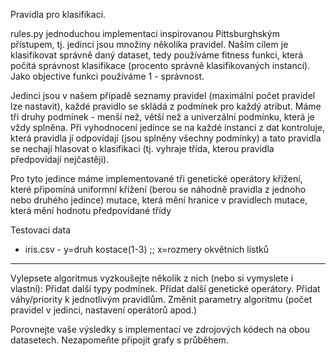 Pravidla pro klasifikaci. 

rules.py
jednoduchou implementaci inspirovanou Pittsburghským přístupem,
tj. jedinci jsou množiny několika pravidel. 
Naším cílem je klasifikovat správně daný dataset,
tedy používáme fitness funkci,
která počítá správnost klasifikace (procento správně klasifikovaných instancí).
Jako objective funkci používáme 1 - správnost.

Jedinci jsou v našem případě seznamy pravidel (maximální počet pravidel lze nastavit),
každé pravidlo se skládá z podmínek pro každý atribut.
Máme tři druhy podmínek - menší než, větší než a univerzální podmínku, která je vždy splněna.
Při vyhodnocení jedince se na každé instanci z dat kontroluje,
která pravidla jí odpovídají (jsou splněny všechny podmínky)
a tato pravidla se nechají hlasovat o klasifikaci (tj. vyhraje třída, kterou pravidla předpovídají nejčastěji).

Pro tyto jedince máme implementované tři genetické operátory
    křížení, které připomíná uniformní křížení (berou se náhodně pravidla z jednoho nebo druhého jedince)
    mutace, která mění hranice v pravidlech
    mutace, která mění hodnotu předpovídané třídy


Testovaci data
- iris.csv - y=druh kostace(1-3) ;;  x=rozmery okvětních lístků
------------------------------------------------------

Vylepsete algoritmus vyzkoušejte několik z nich (nebo si vymyslete i vlastní):
Přidat další typy podmínek.
Přidat další genetické operátory.
Přidat váhy/priority k jednotlivým pravidlům.
Změnit parametry algoritmu (počet pravidel v jedinci, nastavení operátorů apod.)


Porovnejte vaše výsledky s implementací ve zdrojových kódech na obou datasetech. Nezapomeňte připojit grafy s průběhem.
